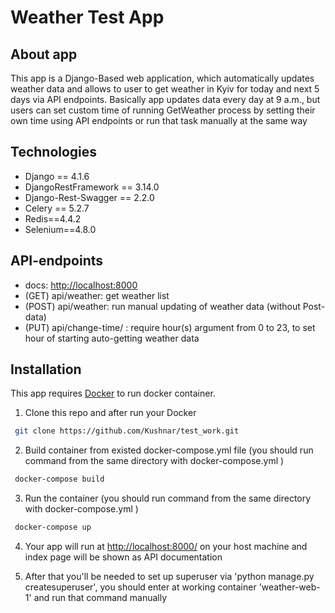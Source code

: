 # Weather Test App

## About app

This app is a Django-Based web application, which automatically updates weather data and allows to user to get weather
in Kyiv for today and next 5 days via
API endpoints. Basically app updates data every day at 9 a.m., but users can set custom time of running GetWeather
process by setting their own time using API endpoints or run that task manually at the same way

## Technologies

- Django == 4.1.6
- DjangoRestFramework == 3.14.0
- Django-Rest-Swagger == 2.2.0
- Celery == 5.2.7
- Redis==4.4.2
- Selenium==4.8.0

## API-endpoints

- docs: [http://localhost:8000](http://localhost:8000)
- (GET) api/weather: get weather list
- (POST) api/weather: run manual updating of weather data (without Post-data)
- (PUT) api/change-time/ : require hour(s) argument from 0 to 23, to set hour of starting auto-getting weather data

## Installation

This app requires [Docker](https://www.docker.com/) to run docker container.

1. Clone this repo and after run your Docker

```sh
 git clone https://github.com/Kushnar/test_work.git
```

2. Build container from existed docker-compose.yml file (you should run command from the same directory with
   docker-compose.yml )

```sh
 docker-compose build
```

3. Run the container (you should run command from the same directory with
   docker-compose.yml )

```sh
 docker-compose up
```

4. Your app will run at [http://localhost:8000/](http://localhost:8000/) on your host machine and index page will be
   shown as API documentation


5. After that you'll be needed to set up superuser via 'python manage.py createsuperuser', you should enter at working
   container 'weather-web-1' and run that command manually
